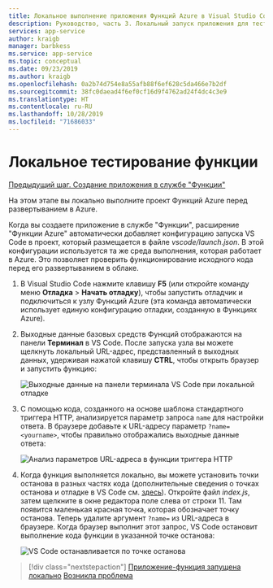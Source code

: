 ```yaml
---
title: Локальное выполнение приложения Функций Azure в Visual Studio Code
description: Руководство, часть 3. Локальный запуск приложения для тестирования.
services: app-service
author: kraigb
manager: barbkess
ms.service: app-service
ms.topic: conceptual
ms.date: 09/23/2019
ms.author: kraigb
ms.openlocfilehash: 0a2b74d754e8a55afb88f6ef628c5da466e7b2df
ms.sourcegitcommit: 38fc0daead4f6ef0cf16d9f4762ad24f4dc4c3e9
ms.translationtype: HT
ms.contentlocale: ru-RU
ms.lasthandoff: 10/28/2019
ms.locfileid: "71686033"
---
```

# <a name="test-the-function-locally"></a>Локальное тестирование функции

[Предыдущий шаг. Создание приложения в службе "Функции"](tutorial-vscode-serverless-node-02.md)

На этом этапе вы локально выполните проект Функций Azure перед развертыванием в Azure.

Когда вы создаете приложение в службе "Функции", расширение "Функции Azure" автоматически добавляет конфигурацию запуска VS Code в проект, который размещается в файле *vscode/launch.json*. В этой конфигурации используется та же среда выполнения, которая работает в Azure. Это позволяет проверить функционирование исходного кода перед его развертыванием в облаке.

1. В Visual Studio Code нажмите клавишу **F5** (или откройте команду меню **Отладка** > **Начать отладку**), чтобы запустить отладчик и подключиться к узлу Функций Azure (эта команда автоматически использует единую конфигурацию отладки, созданную в Функциях Azure).

1. Выходные данные базовых средств Функций отображаются на панели **Терминал** в VS Code. После запуска узла вы можете щелкнуть локальный URL-адрес, представленный в выходных данных, удерживая нажатой клавишу **CTRL**, чтобы открыть браузер и запустить функцию:

    ![Выходные данные на панели терминала VS Code при локальной отладке](media/functions-extension/local-test-output.png)

1. С помощью кода, созданного на основе шаблона стандартного триггера HTTP, анализируется параметр запроса `name` для настройки ответа. В браузере добавьте к URL-адресу параметр `?name=<yourname>`, чтобы правильно отображались выходные данные ответа:

    ![Анализ параметров URL-адреса в функции триггера HTTP](media/functions-extension/local-test-browser.png)

1. Когда функция выполняется локально, вы можете установить точки останова в разных частях кода (дополнительные сведения о точках останова и отладке в VS Code см. [здесь](https://code.visualstudio.com/docs/editor/debugging)). Откройте файл *index.js*, затем щелкните в окне редактора поле слева от строки 11. Там появится маленькая красная точка, которая обозначает точку останова. Теперь удалите аргумент `?name=` из URL-адреса в браузере. Когда браузер выполнит этот запрос, VS Code остановит выполнение кода функции в указанной точке останова:

    ![VS Code останавливается по точке останова](media/functions-extension/debugging-breakpoint.png)

> [!div class="nextstepaction"]
> [Приложение-функция запущена локально](tutorial-vscode-serverless-node-04.md) [Возникла проблема](https://www.research.net/r/PWZWZ52?tutorial=node-deployment-azurefunctions&step=run-app)
